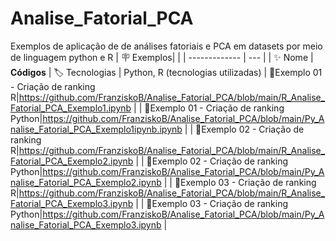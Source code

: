 # Analise_Fatorial_PCA
Exemplos de aplicação de de análises fatoriais e PCA em datasets por meio de linguagem python e R
| :placard: Exemplos|     |
| -------------  | --- |
| :sparkles: Nome        | **Códigos**
| :label: Tecnologias | Python, R (tecnologias utilizadas)
| :rocket:Exemplo 01 - Criação de ranking R|https://github.com/FranziskoB/Analise_Fatorial_PCA/blob/main/R_Analise_Fatorial_PCA_Exemplo1.ipynb  |
| :rocket:Exemplo 01 - Criação de ranking Python|https://github.com/FranziskoB/Analise_Fatorial_PCA/blob/main/Py_Analise_Fatorial_PCA_Exemplo1ipynb.ipynb |
| :rocket:Exemplo 02 - Criação de ranking R|https://github.com/FranziskoB/Analise_Fatorial_PCA/blob/main/R_Analise_Fatorial_PCA_Exemplo2.ipynb |
| :rocket:Exemplo 02 - Criação de ranking Python|https://github.com/FranziskoB/Analise_Fatorial_PCA/blob/main/Py_Analise_Fatorial_PCA_Exemplo2.ipynb |
| :rocket:Exemplo 03 - Criação de ranking R|https://github.com/FranziskoB/Analise_Fatorial_PCA/blob/main/R_Analise_Fatorial_PCA_Exemplo3.ipynb |
| :rocket:Exemplo 03 - Criação de ranking Python|https://github.com/FranziskoB/Analise_Fatorial_PCA/blob/main/Py_Analise_Fatorial_PCA_Exemplo3.ipynb |

